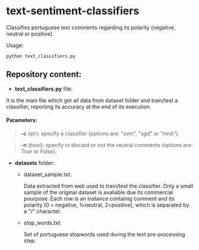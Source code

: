 # text-sentiment-classifiers
Classifies portuguese text comments regarding its polarity (negative, neutral or positive).


Usage:

    python text_classifiers.py

## Repository content:
* **text_classifiers.py** file:

It is the main file which get all data from dataset folder and train/test a classifier, reporting its accuracy at the end of its execution.

#### Parameters:

  > **-c** (str): specify a classifier (options are: "_svm_", "_sgd_" or _"mnb"_).

  > **-n** (bool): specify to discard or not the neutral comments (options are: _True_ or _False_).


* **datasets** folder:

  - dataset_sample.txt:

    Data extracted from web used to train/test the classifier. Only a small sample of the original dataset is avaliable due its commercial pourpose.
    Each row is an instance containig comment and its polarity (0 = negative, 1=neutral, 2=positive), which is separated by a "/" character.

  - stop_words.txt:
  
    Set of portuguese stopwords used during the text pre-processing step.




